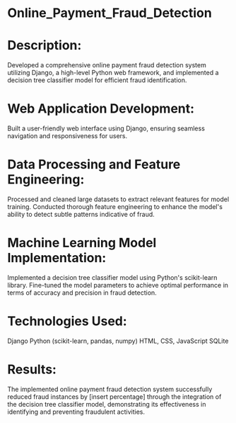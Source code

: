 # Online_Payment_Fraud_Detection

# Description:
Developed a comprehensive online payment fraud detection system utilizing Django, a high-level Python web framework, and implemented a decision tree classifier model for efficient fraud identification.

# Web Application Development:
Built a user-friendly web interface using Django, ensuring seamless navigation and responsiveness for users.

# Data Processing and Feature Engineering:
Processed and cleaned large datasets to extract relevant features for model training.
Conducted thorough feature engineering to enhance the model's ability to detect subtle patterns indicative of fraud.

# Machine Learning Model Implementation:
Implemented a decision tree classifier model using Python's scikit-learn library.
Fine-tuned the model parameters to achieve optimal performance in terms of accuracy and precision in fraud detection.

# Technologies Used:
Django
Python (scikit-learn, pandas, numpy)
HTML, CSS, JavaScript
SQLite

# Results:
The implemented online payment fraud detection system successfully reduced fraud instances by [insert percentage] through the integration of the decision tree classifier model, demonstrating its effectiveness in identifying and preventing fraudulent activities.
